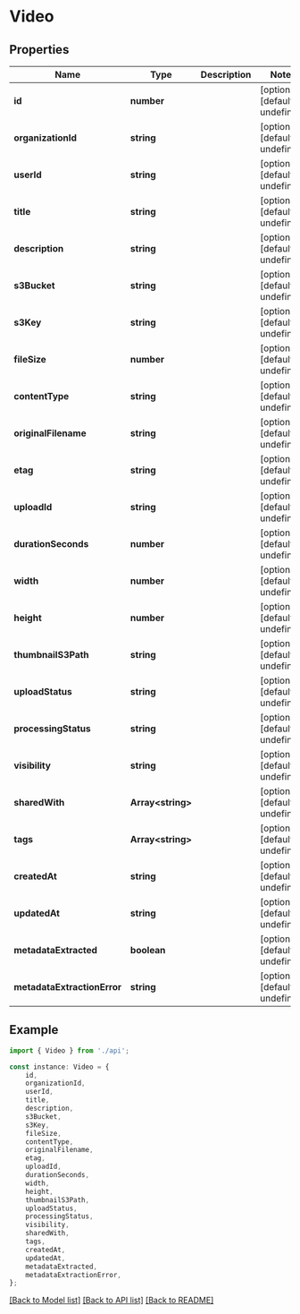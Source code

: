 # Video


## Properties

Name | Type | Description | Notes
------------ | ------------- | ------------- | -------------
**id** | **number** |  | [optional] [default to undefined]
**organizationId** | **string** |  | [optional] [default to undefined]
**userId** | **string** |  | [optional] [default to undefined]
**title** | **string** |  | [optional] [default to undefined]
**description** | **string** |  | [optional] [default to undefined]
**s3Bucket** | **string** |  | [optional] [default to undefined]
**s3Key** | **string** |  | [optional] [default to undefined]
**fileSize** | **number** |  | [optional] [default to undefined]
**contentType** | **string** |  | [optional] [default to undefined]
**originalFilename** | **string** |  | [optional] [default to undefined]
**etag** | **string** |  | [optional] [default to undefined]
**uploadId** | **string** |  | [optional] [default to undefined]
**durationSeconds** | **number** |  | [optional] [default to undefined]
**width** | **number** |  | [optional] [default to undefined]
**height** | **number** |  | [optional] [default to undefined]
**thumbnailS3Path** | **string** |  | [optional] [default to undefined]
**uploadStatus** | **string** |  | [optional] [default to undefined]
**processingStatus** | **string** |  | [optional] [default to undefined]
**visibility** | **string** |  | [optional] [default to undefined]
**sharedWith** | **Array&lt;string&gt;** |  | [optional] [default to undefined]
**tags** | **Array&lt;string&gt;** |  | [optional] [default to undefined]
**createdAt** | **string** |  | [optional] [default to undefined]
**updatedAt** | **string** |  | [optional] [default to undefined]
**metadataExtracted** | **boolean** |  | [optional] [default to undefined]
**metadataExtractionError** | **string** |  | [optional] [default to undefined]

## Example

```typescript
import { Video } from './api';

const instance: Video = {
    id,
    organizationId,
    userId,
    title,
    description,
    s3Bucket,
    s3Key,
    fileSize,
    contentType,
    originalFilename,
    etag,
    uploadId,
    durationSeconds,
    width,
    height,
    thumbnailS3Path,
    uploadStatus,
    processingStatus,
    visibility,
    sharedWith,
    tags,
    createdAt,
    updatedAt,
    metadataExtracted,
    metadataExtractionError,
};
```

[[Back to Model list]](../README.md#documentation-for-models) [[Back to API list]](../README.md#documentation-for-api-endpoints) [[Back to README]](../README.md)
